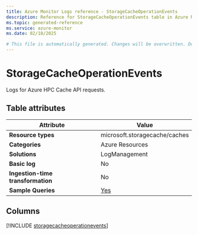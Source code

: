 ```yaml
---
title: Azure Monitor Logs reference - StorageCacheOperationEvents
description: Reference for StorageCacheOperationEvents table in Azure Monitor Logs.
ms.topic: generated-reference
ms.service: azure-monitor
ms.date: 02/18/2025

# This file is automatically generated. Changes will be overwritten. Do not change this file directly.
---
```


# StorageCacheOperationEvents

Logs for Azure HPC Cache API requests.


## Table attributes

|Attribute|Value|
|---|---|
|**Resource types**|microsoft.storagecache/caches|
|**Categories**|Azure Resources|
|**Solutions**| LogManagement|
|**Basic log**|No|
|**Ingestion-time transformation**|No|
|**Sample Queries**|[Yes](/azure/azure-monitor/reference/queries/storagecacheoperationevents)|



## Columns
  
[!INCLUDE [storagecacheoperationevents](~/reusable-content/ce-skilling/azure/includes/azure-monitor/reference/tables/storagecacheoperationevents-include.md)]
